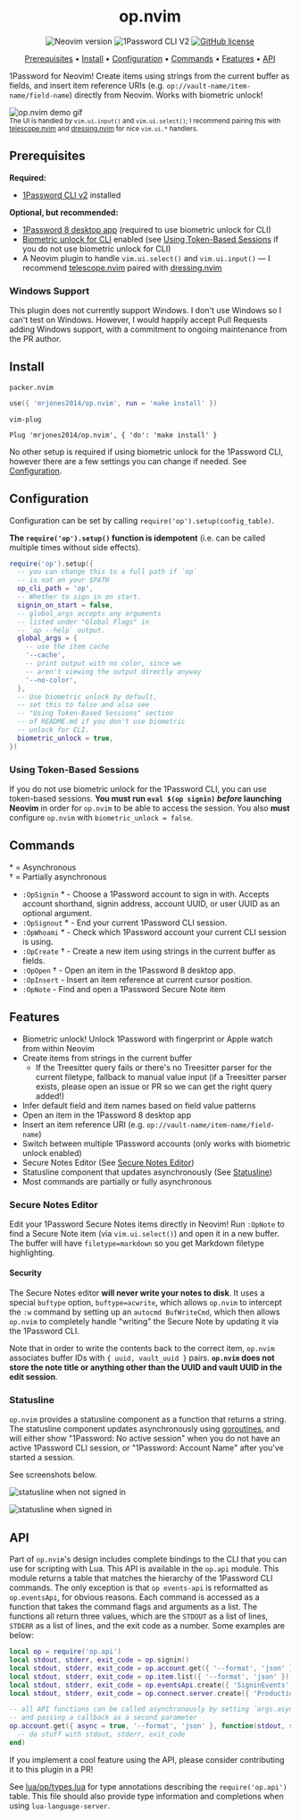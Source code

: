 <div align="center">

# op.nvim

<!-- panvimdoc-ignore-start -->

![Neovim version](https://img.shields.io/badge/Neovim-0.6-brightgreen?logo=neovim) ![1Password CLI V2](https://img.shields.io/badge/1Password%20CLI-V2-blue?logo=1password) [![GitHub license](https://img.shields.io/github/license/mrjones2014/op.nvim)](https://github.com/mrjones2014/op.nvim/blob/master/LICENSE)

[Prerequisites](#prerequisites) • [Install](#install) • [Configuration](#configuration) • [Commands](#commands) • [Features](#features) • [API](#api)

<!-- panvimdoc-ignore-end -->

</div>

1Password for Neovim! Create items using strings from the current buffer as fields,
and insert item reference URIs (e.g. `op://vault-name/item-name/field-name`)
directly from Neovim. Works with biometric unlock!

<!-- panvimdoc-ignore-start -->

![op.nvim demo gif](https://github.com/mrjones2014/demo-gifs/raw/master/op-nvim-plugin-v2.gif) \
<sup>
The UI is handled by `vim.ui.input()` and `vim.ui.select()`;
I recommend pairing this with [telescope.nvim](https://github.com/nvim-telescope/telescope.nvim)
and [dressing.nvim](https://github.com/stevearc/dressing.nvim) for nice `vim.ui.*` handlers.
</sup>

<!-- panvimdoc-ignore-end -->

## Prerequisites

**Required:**

- [1Password CLI v2](https://developer.1password.com/docs/cli/) installed

**Optional, but recommended:**

- [1Password 8 desktop app](https://1password.com/downloads/) (required to use biometric unlock for CLI)
- [Biometric unlock for CLI](https://developer.1password.com/docs/cli/get-started#turn-on-biometric-unlock) enabled (see [Using Token-Based Sessions](#using-token-based-sessions) if you do not use biometric unlock for CLI)
- A Neovim plugin to handle `vim.ui.select()` and `vim.ui.input()` &mdash; I recommend [telescope.nvim](https://github.com/nvim-telescope/telescope.nvim) paired with [dressing.nvim](https://github.com/stevearc/dressing.nvim)

### Windows Support

This plugin does not currently support Windows. I don't use Windows so I can't test on Windows.
However, I would happily accept Pull Requests adding Windows support, with a commitment to
ongoing maintenance from the PR author.

## Install

`packer.nvim`

```lua
use({ 'mrjones2014/op.nvim', run = 'make install' })
```

`vim-plug`

```VimL
Plug 'mrjones2014/op.nvim', { 'do': 'make install' }
```

No other setup is required if using biometric unlock for the 1Password CLI,
however there are a few settings you can change if needed. See [Configuration](#configuration).

## Configuration

Configuration can be set by calling `require('op').setup(config_table)`.

**The `require('op').setup()` function is idempotent** (i.e. can be called multiple times without side effects).

```lua
require('op').setup({
  -- you can change this to a full path if `op`
  -- is not on your $PATH
  op_cli_path = 'op',
  -- Whether to sign in on start.
  signin_on_start = false,
  -- global_args accepts any arguments
  -- listed under "Global Flags" in
  -- `op --help` output.
  global_args = {
    -- use the item cache
    '--cache',
    -- print output with no color, since we
    -- aren't viewing the output directly anyway
    '--no-color',
  },
  -- Use biometric unlock by default,
  -- set this to false and also see
  -- "Using Token-Based Sessions" section
  -- of README.md if you don't use biometric
  -- unlock for CLI.
  biometric_unlock = true,
})
```

### Using Token-Based Sessions

If you do not use biometric unlock for the 1Password CLI, you can use token-based sessions.
**You must run `eval $(op signin)` _before_ launching Neovim** in order for `op.nvim` to be
able to access the session. You also **must** configure `op.nvim` with `biometric_unlock = false`.

## Commands

\* = Asynchronous \
† = Partially asynchronous

- `:OpSignin` \* - Choose a 1Password account to sign in with. Accepts account shorthand, signin address, account UUID, or user UUID as an optional argument.
- `:OpSignout` \* - End your current 1Password CLI session.
- `:OpWhoami` \* - Check which 1Password account your current CLI session is using.
- `:OpCreate` † - Create a new item using strings in the current buffer as fields.
- `:OpOpen` † - Open an item in the 1Password 8 desktop app.
- `:OpInsert` - Insert an item reference at current cursor position.
- `:OpNote` - Find and open a 1Password Secure Note item

## Features

- Biometric unlock! Unlock 1Password with fingerprint or Apple watch from within Neovim
- Create items from strings in the current buffer
  - If the Treesitter query fails or there's no Treesitter parser for the current filetype, fallback to manual value input (if a Treesitter parser exists, please open an issue or PR so we can get the right query added!)
- Infer default field and item names based on field value patterns
- Open an item in the 1Password 8 desktop app
- Insert an item reference URI (e.g. `op://vault-name/item-name/field-name`)
- Switch between multiple 1Password accounts (only works with biometric unlock enabled)
- Secure Notes Editor (See [Secure Notes Editor](#secure-notes-editor))
- Statusline component that updates asynchronously (See [Statusline](#statusline))
- Most commands are partially or fully asynchronous

### Secure Notes Editor

Edit your 1Password Secure Notes items directly in Neovim! Run `:OpNote` to find a Secure Note item (via `vim.ui.select()`)
and open it in a new buffer. The buffer will have `filetype=markdown` so you get Markdown filetype highlighting.

#### Security

The Secure Notes editor **will never write your notes to disk**. It uses a special `buftype` option, `buftype=acwrite`,
which allows `op.nvim` to intercept the `:w` command by setting up an `autocmd BufWriteCmd`, which then allows `op.nvim`
to completely handle "writing" the Secure Note by updating it via the 1Password CLI.

Note that in order to write the contents back to the correct item, `op.nvim` associates buffer IDs with `{ uuid, vault_uuid }` pairs.
**`op.nvim` does not store the note title or anything other than the UUID and vault UUID in the edit session**.

### Statusline

`op.nvim` provides a statusline component as a function that returns a string.
The statusline component updates asynchronously using [goroutines](https://go.dev/tour/concurrency/1),
and will either show "1Password: No active session" when you do not have an active 1Password CLI
session, or "1Password: Account Name" after you've started a session.

<!-- panvimdoc-ignore-start -->

See screenshots below.

![statusline when not signed in](https://github.com/mrjones2014/demo-gifs/raw/master/op-statusline-not-signed-in.png)

![statusline when signed in](https://github.com/mrjones2014/demo-gifs/raw/master/op-nvim-statusline-signed-in.png)

<!-- panvimdoc-ignore-end -->

## API

Part of `op.nvim`'s design includes complete bindings to the CLI that you can use for scripting with Lua. This API
is available in the `op.api` module. This module returns a table that matches the hierarchy of the 1Password CLI commands.
The only exception is that `op events-api` is reformatted as `op.eventsApi`, for obvious reasons. Each command is accessed
as a function that takes the command flags and arguments as a list. The functions all return three values, which are
the `STDOUT` as a list of lines, `STDERR` as a list of lines, and the exit code as a number.
Some examples are below:

```lua
local op = require('op.api')
local stdout, stderr, exit_code = op.signin()
local stdout, stderr, exit_code = op.account.get({ '--format', 'json' })
local stdout, stderr, exit_code = op.item.list({ '--format', 'json' })
local stdout, stderr, exit_code = op.eventsApi.create({ 'SigninEvents', '--features', 'signinattempts', '--expires-in', '1h' })
local stdout, stderr, exit_code = op.connect.server.create({ 'Production', '--vaults', 'Production' })

-- all API functions can be called asynchronously by setting `args.async = true`
-- and passing a callback as a second parameter
op.account.get({ async = true, '--format', 'json' }, function(stdout, stderr, exit_code)
  -- do stuff with stdout, stderr, exit_code
end)
```

If you implement a cool feature using the API, please consider contributing it to this plugin in a PR!

See [lua/op/types.lua](./lua/op/types.lua) for type annotations describing the `require('op.api')` table. This file
should also provide type information and completions when using `lua-language-server`.
